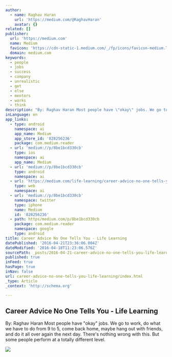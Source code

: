 ```yaml
---
author:
  - name: Raghav Haran
    url: 'https://medium.com/@RaghavHaran'
    avatar: {}
related: []
publisher:
  url: 'https://medium.com'
  name: Medium
  favicon: 'https://cdn-static-1.medium.com/_/fp/icons/favicon-medium.TAS6uQ-Y7kcKgi0xjcYHXw.ico'
  domain: medium.com
keywords:
  - people
  - jobs
  - success
  - company
  - unrealistic
  - get
  - else
  - mentors
  - works
  - think
description: "By: Raghav Haran Most people have \"okay\" jobs. We go to work, do what we have to do from 9 to 5, come back home, maybe hang out with friends, and do it all over again the next day. There's nothing wrong with this. But some people perform at a totally different level."
inLanguage: en
app_links:
  - type: android
    namespace: ai
    app_name: Medium
    app_store_id: '828256236'
    package: com.medium.reader
  - url: 'medium://p/8be1bcd330cb'
    type: ios
    namespace: ai
    app_name: Medium
  - url: 'medium://p/8be1bcd330cb'
    type: android
    namespace: ai
  - url: 'https://medium.com/life-learning/career-advice-no-one-tells-you-8be1bcd330cb'
    type: web
    namespace: ai
  - url: 'medium://p/8be1bcd330cb'
    namespace: twitter
    type: iphone
    name: Medium
    id: '828256236'
  - path: https/medium.com/p/8be1bcd330cb
    package: com.medium.reader
    namespace: google
    type: android
title: Career Advice No One Tells You - Life Learning
datePublished: '2016-04-21T23:36:06.004Z'
dateModified: '2016-04-18T11:23:06.576Z'
sourcePath: _posts/2016-04-21-career-advice-no-one-tells-you-life-learning.md
published: true
inFeed: true
hasPage: true
inNav: false
url: career-advice-no-one-tells-you-life-learning/index.html
_type: Article
_context: 'http://schema.org'

---
```

<article style=""><h1>Career Advice No One Tells You - Life Learning</h1><p>By: Raghav Haran Most people have "okay" jobs. We go to work, do what we have to do from 9 to 5, come back home, maybe hang out with friends, and do it all over again the next day. There's nothing wrong with this. But some people perform at a totally different level.</p><img src="https://d262ilb51hltx0.cloudfront.net/max/1200/1*oWuYMfALQD2zsB5ObEhz2A.jpeg" /></article>